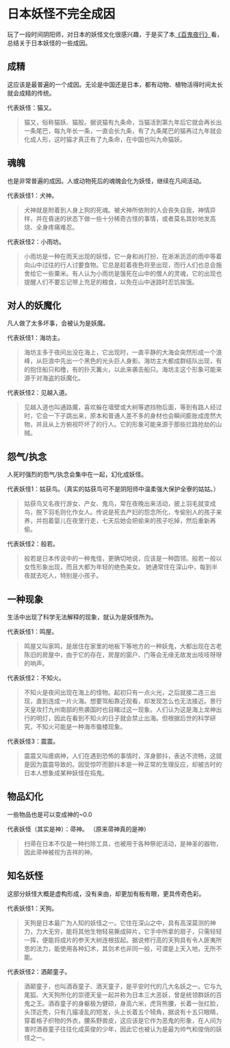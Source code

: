 # 日本妖怪不完全成因

玩了一段时间阴阳师，对日本的妖怪文化很感兴趣，于是买了本[《百鬼夜行》](https://book.douban.com/subject/25959500/)看，总结关于日本妖怪的一些成因。

## 成精
这应该是最普遍的一个成因。无论是中国还是日本，都有动物、植物活得时间太长就会成精的传统。

代表妖怪：猫又。
> 猫又，俗称猫妖、猫股。据说猫有九条命，当猫活到第九年后它就会再长出一条尾巴，每九年长一条，一直会长九条，有了九条尾巴的猫再过九年就会化成人形，这时猫才真正有了九条命，在中国也叫九命猫妖。

## 魂魄
也是非常普遍的成因。人或动物死后的魂魄会化为妖怪，继续在凡间活动。

代表妖怪1：犬神。
> 犬神就是附着到人身上狗的死魂。被犬神所依附的人会丧失自我，神情异样，并在昏迷的状态下做一些十分稀奇古怪的事情，或者莫名其妙地发高烧、全身疼痛难忍。

代表妖怪2：小雨坊。
> 小雨坊是一种在雨天出现的妖怪，它一身和尚打扮，在淅淅沥沥的雨中等着向山中过往的行人讨要食物。它总是趁着夜色将至出现，而行人们也总会施舍给它一些粟米。有人认为小雨坊是饿死在山中的僧人的灵魂，它的出现也提醒人们不要忘记带上充足的粮食，以免在山中迷路时忍饥挨饿。

## 对人的妖魔化
凡人做了太多坏事，会被认为是妖魔。

代表妖怪1：海坊主。
> 海坊主多于夜间出没在海上，它出现时，一直平静的大海会突然形成一个浪峰，从巨浪中先出一个黑色的光头巨人身影。海坊主大都成群结队出现，有的抱住船只和橹，有的扑灭篝火，以此来袭击船只。海坊主这个形象可能来源于对海盗的妖魔化。

代表妖怪2：见越入道。
> 见越入道也叫通路魔，喜欢躲在墙壁或大树等遮挡物后面，等到有路人经过时，它会一下子跳出来，原本和普通人差不多的身材也会瞬间膨胀成庞然大物，并且从上方俯视吓坏了的行人。它的形象可能来源于那些拦路抢劫的山贼。

## 怨气/执念
人死时强烈的怨气/执念会集中在一起，幻化成妖怪。

代表妖怪1：姑获鸟。（真实的姑获鸟可不是阴阳师中温柔强大保护全寮的姑姑。）
> 姑获鸟又名夜行游女、产女、鬼鸟，常在夜晚出来活动，披上羽毛就变成鸟，脱下羽毛则化作女人。传说是死去产妇的怨念所化，专偷别人的孩子来养，并抱着婴儿在夜里行走，七天后她会把偷来的孩子吃掉，然后重新再偷。

代表妖怪2：般若。
> 般若是日本传说中的一种鬼怪，更确切地说，应该是一种圆领。般若一般以女性形象出现，而且大都为年轻的绝色美女。
> 她通常住在深山中，每到半夜就去吃人，特别是小孩子。

## 一种现象
生活中出现了科学无法解释的现象，就认为是妖怪所为。

代表妖怪1：鸣屋。
> 鸣屋又叫家鸣，是居住在家里的地板下等地方的一种妖鬼，大都出现在古老陈旧的房屋中，由于它的存在，房屋的窗户、门等会无缘无故发出吱吱呀呀的响声。

代表妖怪2：不知火。
> 不知火是夜间出现在海上的怪物。起初只有一点火光，之后就接二连三出现，直到连成一片火海。想要驾船靠近观看，却发现怎么也无法接近。景行天皇攻打九州南部的熊袭国时也目睹过这一现象。人们认为这是海上龙神出行的明灯，因此在看到不知火的日子就会禁止出海。但根据后世的科学研究，不知火可能是一种海市蜃楼现象。

代表妖怪3：震震。
> 震震又叫癔病神，人们在遇到恐怖的事情时，浑身颤抖，表达不流畅，这就是因为震震导致的。因受惊吓而颤抖本是一种正常的生理反应，却被古时的日本人想象成某种妖怪在捣鬼。

## 物品幻化
一些物品也是可以变成神的~0.0

代表妖怪（其实是神）：帚神。
（原来帚神真的是神）
> 扫帚在日本不仅是一种扫除工具，也被用于各种祭祀活动，是神圣的器物，因此帚神被视为吉祥的神。

## 知名妖怪
这部分妖怪大概是虚构形成，没有来由，却更加有板有眼，更具传奇色彩。

代表妖怪1：天狗。
> 天狗是日本最广为人知的妖怪之一。它住在深山之中，具有高深莫测的神力，力大无穷，能将其他生物轻易撕成碎片，它手中所拿的扇子，只需轻轻一挥，便能将成片的参天大树连根拔起。据说修行高的天狗具有令人匪夷所思的法力，能使用各种幻术，其剑术也非同一般，可谓是上天入地，无所不能。

代表妖怪2：酒颠童子。
> 酒颠童子，也叫酒吞童子、酒天童子，是平安时代的几大名妖之一。它与九尾狐、大天狗所化的崇德天皇一起并称为日本三大恶妖，曾是统领群妖的百鬼之王。酒吞童子的身躯极为健硕，身高六米，虎背熊腰，长着一张红脸，头顶近秃，只有几撮凌乱的短发，头上长着五个犄角，据说有十五只眼睛，穿着格子织物的外衣，腰系野兽皮，这应该是它作为恶鬼的形象，在人间为害时酒吞童子往往化成英俊的少年，因此它也被认为是最为帅气和俊俏的妖怪之一。
